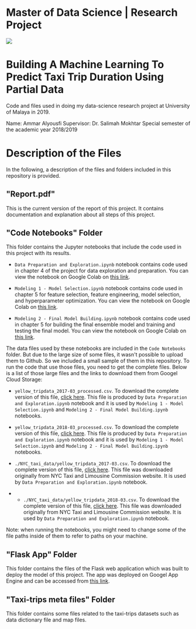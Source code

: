# Master of Data Science | Research Project

![](https://images.unsplash.com/photo-1531579234-a0a99da45460?ixlib=rb-1.2.1&ixid=eyJhcHBfaWQiOjEyMDd9&auto=format&fit=crop&w=3367&q=80)

# Building A Machine Learning To Predict Taxi Trip Duration Using Partial Data

Code and files used in doing my data-science research project at University of Malaya in 2019.

Name: Ammar Alyousfi
Supervisor: Dr. Salimah Mokhtar
Special semester of the academic year 2018/2019

# Description of the Files

In the following, a description of the files and folders included in this repository is provided.

## "Report.pdf"

This is the current version of the report of this project. It contains documentation and explanation about all steps of this project.

## "Code Notebooks" Folder

This folder contains the Jupyter notebooks that include the code used in this project with its results. 

* `Data Preparation and Exploration.ipynb` notebook contains code used in chapter 4 of the project for data exploration and preparation. You can view the notebook on Google Colab on [this link](https://colab.research.google.com/github/ammar1y/Data-Science-Research-Project/blob/master/Code%20Notebooks/Data%20Preparation%20and%20Exploration.ipynb).

* `Modeling 1 - Model Selection.ipynb` notebook contains code used in chapter 5 for feature selection, feature engineering, model selection, and hyperparameter optimization. You can view the notebook on Google Colab on [this link](https://colab.research.google.com/github/ammar1y/Data-Science-Research-Project/blob/master/Code%20Notebooks/Modeling%201%20-%20Model%20Selection.ipynb).

* `Modeling 2 - Final Model Building.ipynb` notebook contains code used in chapter 5 for building the final ensemble model and  training and testing the final model. You can view the notebook on Google Colab on [this link](https://colab.research.google.com/github/ammar1y/Data-Science-Research-Project/blob/master/Code%20Notebooks/Modeling%202%20-%20Final%20Model%20Building.ipynb).

The data files used by these notebooks are included in the `Code Notebooks` folder. But due to the large size of some files, it wasn't possible to upload them to Github. So we included a small sample of them in this repository. To run the code that use those files, you need to get the complete files. Below is a list of those large files and the links to download them from Googel Cloud Storage:

* `yellow_tripdata_2017-03_processed.csv`. To download the complete version of this file, [click here](https://storage.googleapis.com/research_project_um/yellow_tripdata_2017-03_processed.csv). This file is produced by `Data Preparation and Exploration.ipynb` notebook and it is used by `Modeling 1 - Model Selection.ipynb` and `Modeling 2 - Final Model Building.ipynb` notebooks.

* `yellow_tripdata_2018-03_processed.csv`. To download the complete version of this file, [click here](https://storage.googleapis.com/research_project_um/yellow_tripdata_2018-03_processed.csv). This file is produced by `Data Preparation and Exploration.ipynb` notebook and it is used by `Modeling 1 - Model Selection.ipynb` and `Modeling 2 - Final Model Building.ipynb` notebooks.

* `./NYC_taxi_data/yellow_tripdata_2017-03.csv`. To download the complete version of this file, [click here](https://storage.googleapis.com/research_project_um/yellow_tripdata_2017-03.csv). This file was downloaded originally from NYC Taxi and Limousine Commission website. It is used by `Data Preparation and Exploration.ipynb` notebook.

* * `./NYC_taxi_data/yellow_tripdata_2018-03.csv`. To download the complete version of this file, [click here](https://storage.googleapis.com/research_project_um/yellow_tripdata_2018-03.csv). This file was downloaded originally from NYC Taxi and Limousine Commission website. It is used by `Data Preparation and Exploration.ipynb` notebook.

Note: when running the notebooks, you might need to change some of the file paths inside of them to refer to paths on your machine.

## "Flask App" Folder

This folder contains the files of the Flask web application which was built to deploy the model of this project. The app was deployed on Googel App Engine and can be accessed from [this link](https://cohesive-bonbon-246315.appspot.com/).

## "Taxi-trips meta files" Folder

This folder contains some files related to the taxi-trips datasets such as data dictionary file and map files.
